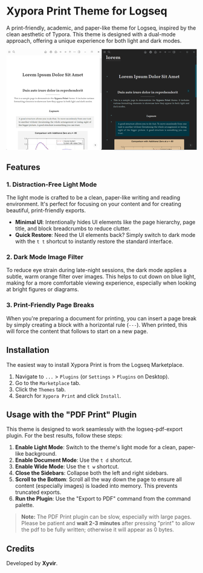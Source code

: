 # Xypora Print Theme for Logseq

A print-friendly, academic, and paper-like theme for Logseq, inspired by the clean aesthetic of Typora. This theme is designed with a dual-mode approach, offering a unique experience for both light and dark modes.

![Xypora Print Theme Screenshot](./sample.png)

## Features

### 1. Distraction-Free Light Mode

The light mode is crafted to be a clean, paper-like writing and reading environment. It's perfect for focusing on your content and for creating beautiful, print-friendly exports.

*   **Minimal UI**: Intentionally hides UI elements like the page hierarchy, page title, and block breadcrumbs to reduce clutter.
*   **Quick Restore**: Need the UI elements back? Simply switch to dark mode with the `t t` shortcut to instantly restore the standard interface.

### 2. Dark Mode Image Filter

To reduce eye strain during late-night sessions, the dark mode applies a subtle, warm orange filter over images. This helps to cut down on blue light, making for a more comfortable viewing experience, especially when looking at bright figures or diagrams.

### 3. Print-Friendly Page Breaks

When you're preparing a document for printing, you can insert a page break by simply creating a block with a horizontal rule (`---`). When printed, this will force the content that follows to start on a new page.

## Installation

The easiest way to install Xypora Print is from the Logseq Marketplace.

1.  Navigate to `...` > `Plugins` (or `Settings` > `Plugins` on Desktop).
2.  Go to the `Marketplace` tab.
3.  Click the `Themes` tab.
4.  Search for `Xypora Print` and click `Install`.

## Usage with the "PDF Print" Plugin

This theme is designed to work seamlessly with the logseq-pdf-export plugin. For the best results, follow these steps:

1.  **Enable Light Mode**: Switch to the theme's light mode for a clean, paper-like background.
2.  **Enable Document Mode**: Use the `t d` shortcut.
3.  **Enable Wide Mode**: Use the `t w` shortcut.
4.  **Close the Sidebars**: Collapse both the left and right sidebars.
5.  **Scroll to the Bottom**: Scroll all the way down the page to ensure all content (especially images) is loaded into memory. This prevents truncated exports.
6.  **Run the Plugin**: Use the "Export to PDF" command from the command palette.

> **Note:** The PDF Print plugin can be slow, especially with large pages. Please be patient and **wait 2-3 minutes** after pressing "print" to allow the pdf to be fully written; otherwise it will appear as 0 bytes.

## Credits


Developed by **Xyvir**.

